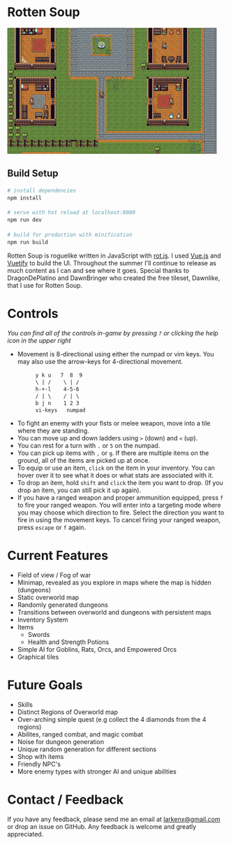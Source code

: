 # Rotten Soup
![screenshot](static/images/screen.gif)

## Build Setup

``` bash
# install dependencies
npm install

# serve with hot reload at localhost:8080
npm run dev

# build for production with minification
npm run build
```

Rotten Soup is roguelike written in JavaScript with [rot.js](http://ondras.github.io/rot.js/hp/). I used [Vue.js](https://vuejs.org/) and [Vuetify](https://vuetifyjs.com/) to build the UI. Throughout the summer I'll continue to release as much content as I can and see where it goes. Special thanks to DragonDePlatino and DawnBringer who created the free tileset, Dawnlike, that I use for Rotten Soup.

# Controls
*You can find all of the controls in-game by pressing `?` or clicking the help icon in the upper right*

- Movement is 8-directional using either the numpad or vim keys. You may also use the arrow-keys for 4-directional movement.
```
         y k u   7  8  9
         \ | /    \ | /
         h-+-l    4-5-6
         / | \    / | \
         b j n    1 2 3
         vi-keys   numpad
```
* To fight an enemy with your fists or melee weapon, move into a tile where they are standing.
* You can move up and down ladders using `>` (down) and `<` (up).
* You can rest for a turn with `.` or `5` on the numpad.
* You can pick up items with `,` or `g`. If there are multiple items on the ground, all of the items are picked up at once.
* To equip or use an item, `click` on the item in your inventory. You can hover over it to see
what it does or what stats are associated with it.
* To drop an item, hold `shift` and `click` the item you want to drop. (If you drop an item, you can still pick it up again).
* If you have a ranged weapon and proper ammunition equipped, press `f` to fire your ranged weapon. You will enter into a targeting mode where you may choose which direction to fire. Select the direction you want to fire in using the movement keys. To cancel firing your ranged weapon, press `escape` or `f` again.

# Current Features
* Field of view / Fog of war
* Minimap, revealed as you explore in maps where the map is hidden (dungeons)
* Static overworld map
* Randomly generated dungeons
* Transitions between overworld and dungeons with persistent maps
* Inventory System
* Items
    - Swords
    - Health and Strength Potions
* Simple AI for Goblins, Rats, Orcs, and Empowered Orcs
* Graphical tiles

# Future Goals
* Skills
* Distinct Regions of Overworld map
* Over-arching simple quest (e.g collect the 4 diamonds from the 4 regions)
* Abilites, ranged combat, and magic combat
* Noise for dungeon generation
* Unique random generation for different sections
* Shop with items
* Friendly NPC's
* More enemy types with stronger AI and unique abilities

# Contact / Feedback
If you have any feedback, please send me an email at larkenx@gmail.com or drop an issue on GitHub. Any feedback is welcome and greatly appreciated.
